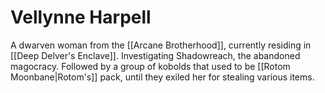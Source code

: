 # Vellynne Harpell

A dwarven woman from the [[Arcane Brotherhood]], currently residing in [[Deep Delver's Enclave]]. Investigating Shadowreach, the abandoned magocracy. Followed by a group of kobolds that used to be [[Rotom Moonbane|Rotom's]] pack, until they exiled her for stealing various items.